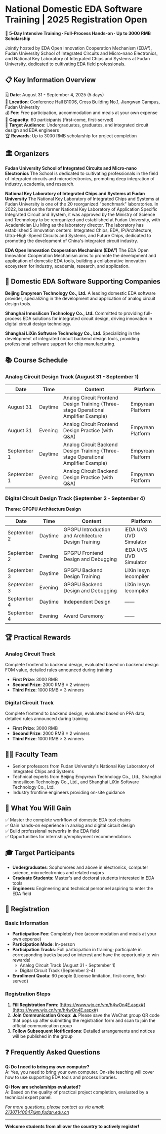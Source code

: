 # National Domestic EDA Software Training | 2025 Registration Open

🚀 **5-Day Intensive Training · Full-Process Hands-on · Up to 3000 RMB Scholarship**

Jointly hosted by EDA Open Innovation Cooperation Mechanism (EDA²), Fudan University School of Integrated Circuits and Micro-nano Electronics, and National Key Laboratory of Integrated Chips and Systems at Fudan University, dedicated to cultivating EDA field professionals.

## 📋 Key Information Overview

🗓️ **Date**: August 31 - September 4, 2025 (5 days)  
📍 **Location**: Conference Hall B1006, Cross Building No.1, Jiangwan Campus, Fudan University  
💰 **Fee**: Free participation, accommodation and meals at your own expense  
👥 **Capacity**: 60 participants (first-come, first-served)  
🎯 **Target Audience**: Undergraduates, graduates, and integrated circuit design and EDA engineers  
🏆 **Rewards**: Up to 3000 RMB scholarship for project completion

## 🏛️ Organizers

**Fudan University School of Integrated Circuits and Micro-nano Electronics**
The School is dedicated to cultivating professionals in the field of integrated circuits and microelectronics, promoting deep integration of industry, academia, and research.

**National Key Laboratory of Integrated Chips and Systems at Fudan University**
The National Key Laboratory of Integrated Chips and Systems at Fudan University is one of the 20 reorganized "benchmark" laboratories. In 2022, based on the former National Key Laboratory of Application Specific Integrated Circuit and System, it was approved by the Ministry of Science and Technology to be reorganized and established at Fudan University, with Academician Liu Ming as the laboratory director. The laboratory has established 5 innovation centers: Integrated Chips, EDA, IP/Architecture, Ultra-High-Speed Circuits and Systems, and Future Chips, dedicated to promoting the development of China's integrated circuit industry.

**EDA Open Innovation Cooperation Mechanism (EDA²)**
The EDA Open Innovation Cooperation Mechanism aims to promote the development and application of domestic EDA tools, building a collaborative innovation ecosystem for industry, academia, research, and application.

## 🤝 Domestic EDA Software Supporting Companies

**Beijing Empyrean Technology Co., Ltd.**
A leading domestic EDA software provider, specializing in the development and application of analog circuit design tools.

**Shanghai Innosilicon Technology Co., Ltd.**
Committed to providing full-process EDA solutions for integrated circuit design, driving innovation in digital circuit design technology.

**Shanghai LiXin Software Technology Co., Ltd.**
Specializing in the development of integrated circuit backend design tools, providing professional software support for chip manufacturing.

## 📚 Course Schedule

### Analog Circuit Design Track (August 31 - September 1)

| Date | Time | Content | Platform |
|------|------|------| ------ |
| August 31 | Daytime | Analog Circuit Frontend Design Training (Three-stage Operational Amplifier Example) | Empyrean Platform |
| August 31 | Evening | Analog Circuit Frontend Design Practice (with Q&A) | Empyrean Platform |
| September 1 | Daytime | Analog Circuit Backend Design Training (Three-stage Operational Amplifier Example) | Empyrean Platform |
| September 1 | Evening | Analog Circuit Backend Design Practice (with Q&A) | Empyrean Platform |

### Digital Circuit Design Track (September 2 - September 4)  
**Theme: GPGPU Architecture Design**

| Date | Time | Content | Platform |
|------|------|---------|----------|
| September 2 | Daytime | GPGPU Introduction and Architecture Design Training | iEDA UVS UVD Simulator |
| September 2 | Evening | GPGPU Frontend Design and Debugging | iEDA UVS UVD Simulator |
| September 3 | Daytime | GPGPU Backend Design Training | LiXin lesyn lecompiler |
| September 3 | Evening | GPGPU Backend Design and Debugging | LiXin lesyn lecompiler |
| September 4 | Daytime | Independent Design | —— |
| September 4 | Evening | Award Ceremony | —— |

## 🏆 Practical Rewards

### Analog Circuit Track
Complete frontend to backend design, evaluated based on backend design FOM value, detailed rules announced during training
- **First Prize**: 3000 RMB
- **Second Prize**: 2000 RMB × 2 winners
- **Third Prize**: 1000 RMB × 3 winners

### Digital Circuit Track  
Complete frontend to backend design, evaluated based on PPA data, detailed rules announced during training
- **First Prize**: 3000 RMB
- **Second Prize**: 2000 RMB × 2 winners
- **Third Prize**: 1000 RMB × 3 winners

## 👨‍🏫 Faculty Team
- Senior professors from Fudan University's National Key Laboratory of Integrated Chips and Systems
- Technical experts from Beijing Empyrean Technology Co., Ltd., Shanghai Innosilicon Technology Co., Ltd., and Shanghai LiXin Software Technology Co., Ltd.
- Industry frontline engineers providing on-site guidance

## 🎯 What You Will Gain
✅ Master the complete workflow of domestic EDA tool chains  
✅ Gain hands-on experience in analog and digital circuit design  
✅ Build professional networks in the EDA field  
✅ Opportunities for internship/employment recommendations

## 🎓 Target Participants
- **Undergraduates**: Sophomores and above in electronics, computer science, microelectronics and related majors
- **Graduate Students**: Master's and doctoral students interested in EDA tools  
- **Engineers**: Engineering and technical personnel aspiring to enter the EDA field

## 📝 Registration

### Basic Information
- **Participation Fee**: Completely free (accommodation and meals at your own expense)
- **Participation Mode**: In-person
- **Participation Tracks**: Full participation in training; participate in corresponding tracks based on interest and have the opportunity to win rewards!
  - Analog Circuit Track (August 31 - September 1)
  - Digital Circuit Track (September 2-4)
- **Enrollment Quota**: 60 people (License limitation, first-come, first-served)

### Registration Steps
1. **Fill Registration Form**: [https://www.wjx.cn/vm/h4wOn4E.aspx#](https://www.wjx.cn/vm/h4wOn4E.aspx#)
2. **Join Communication Group**: ⚠️ Please save the WeChat group QR code that pops up after submitting the registration form and scan to join the official communication group
3. **Follow Subsequent Notifications**: Detailed arrangements and notices will be published in the group

## ❓ Frequently Asked Questions

**Q: Do I need to bring my own computer?**  
A: Yes, you need to bring your own computer. On-site teaching will cover how to use supporting EDA tools and process libraries.

**Q: How are scholarships evaluated?**  
A: Based on the quality of practical project completion, evaluated by a technical expert panel.

*For more questions, please contact us via email: 21307140047@m.fudan.edu.cn*

---

**Welcome students from all over the country to actively register!**